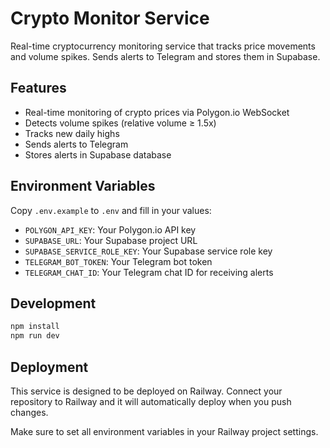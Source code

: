 # Crypto Monitor Service

Real-time cryptocurrency monitoring service that tracks price movements and volume spikes. Sends alerts to Telegram and stores them in Supabase.

## Features

- Real-time monitoring of crypto prices via Polygon.io WebSocket
- Detects volume spikes (relative volume ≥ 1.5x)
- Tracks new daily highs
- Sends alerts to Telegram
- Stores alerts in Supabase database

## Environment Variables

Copy `.env.example` to `.env` and fill in your values:

- `POLYGON_API_KEY`: Your Polygon.io API key
- `SUPABASE_URL`: Your Supabase project URL
- `SUPABASE_SERVICE_ROLE_KEY`: Your Supabase service role key
- `TELEGRAM_BOT_TOKEN`: Your Telegram bot token
- `TELEGRAM_CHAT_ID`: Your Telegram chat ID for receiving alerts

## Development

```bash
npm install
npm run dev
```

## Deployment

This service is designed to be deployed on Railway. Connect your repository to Railway and it will automatically deploy when you push changes.

Make sure to set all environment variables in your Railway project settings.